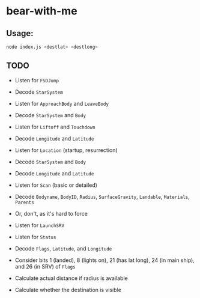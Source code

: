 # bear-with-me

## Usage:
```bash
node index.js <destlat> <destlong>
```
## TODO

* Listen for `FSDJump`
* Decode `StarSystem`

* Listen for `ApproachBody` and `LeaveBody`
* Decode `StarSystem` and `Body`

* Listen for `Liftoff` and `Touchdown`
* Decode `Longitude` and `Latitude`

* Listen for `Location` (startup, resurrection)
* Decode `StarSystem` and `Body`
* Decode `Longitude` and `Latitude`

* Listen for `Scan` (basic or detailed)
* Decode `Bodyname`, `BodyID`, `Radius`, `SurfaceGravity`, `Landable`, `Materials`, `Parents`
* Or, don't, as it's hard to force

* Listen for `LaunchSRV`

* Listen for `Status`
* Decode `Flags`, `Latitude`, and `Longitude`
* Consider bits 1 (landed), 8 (lights on), 21 (has lat long), 24 (in main ship), and 26 (in SRV) of `Flags`

* Calculate actual distance if radius is available

* Calculate whether the destination is visible
